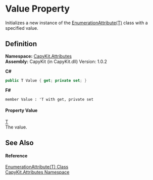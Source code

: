 # Value Property


Initializes a new instance of the <a href="T_CapyKit_Attributes_EnumerationAttribute_1.md">EnumerationAttribute(T)</a> class with a specified value.



## Definition
**Namespace:** <a href="N_CapyKit_Attributes.md">CapyKit.Attributes</a>  
**Assembly:** CapyKit (in CapyKit.dll) Version: 1.0.2

**C#**
``` C#
public T Value { get; private set; }
```
**F#**
``` F#
member Value : 'T with get, private set
```



#### Property Value
<a href="T_CapyKit_Attributes_EnumerationAttribute_1.md">T</a>  
The value.

## See Also


#### Reference
<a href="T_CapyKit_Attributes_EnumerationAttribute_1.md">EnumerationAttribute(T) Class</a>  
<a href="N_CapyKit_Attributes.md">CapyKit.Attributes Namespace</a>  
